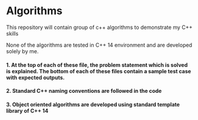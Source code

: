 # Algorithms
This repository will contain group of c++ algorithms to demonstrate my C++ skills

None of the algorithms are tested in C++ 14 environment and are developed solely by me. 
#### 1. At the top of each of these file, the problem statement which is solved is explained. The bottom of each of these files contain a sample test case with expected outputs.
#### 2. Standard C++ naming conventions are followed in the code
#### 3. Object oriented algorithms are developed using standard template library of C++ 14
